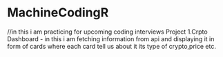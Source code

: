 # MachineCodingR
//in this i am practicing for upcoming coding interviews
Project
1.Crpto Dashboard - in this i am fetching information from api and displaying it in form of cards where each card tell us about it
its type of crypto,price etc.
